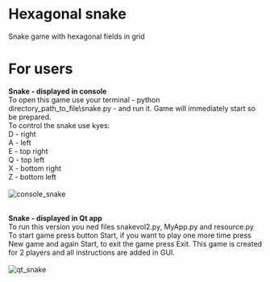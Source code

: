 # Hexagonal snake
Snake game with hexagonal fields in grid 
# For users
**Snake - displayed in console** <br />
To open this game use your terminal - python directory_path_to_file\snake.py - and run it.
Game will immediately start so be prepared.<br /> To control the snake use kyes: <br />
D - right <br />
A - left <br />
E - top right <br />
Q - top left <br />
X - bottom right <br />
Z - bottom left <br />
<br />
![console_snake](https://user-images.githubusercontent.com/40248225/83166757-a8651680-a10f-11ea-8ec1-92645fc6339f.png)

<br />**Snake - displayed in Qt app**<br />
To run this version you ned files snakevol2.py, MyApp.py and resource.py <br />
To start game press button Start, if you want to play one more time press New game and again Start, to exit the game press Exit. This game is created for 2 players and all instructions are added in GUI. <br /><br />
![qt_snake](https://user-images.githubusercontent.com/40248225/83172599-1ca3b800-a118-11ea-8bce-f8a0a3302f7c.png)
